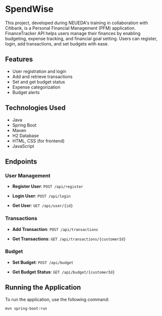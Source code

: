 # SpendWise
This project, developed during NEUEDA's training in collaboration with Citibank, is a Personal Financial Management (PFM) application. FinanceTracker API helps users manage their finances by enabling budgeting, expense tracking, and financial goal setting. Users can register, login, add transactions, and set budgets with ease.

## Features

- User registration and login
- Add and retrieve transactions
- Set and get budget status
- Expense categorization
- Budget alerts

## Technologies Used

- Java
- Spring Boot
- Maven
- H2 Database
- HTML, CSS (for frontend)
- JavaScript

## Endpoints

### User Management

- **Register User**: `POST /api/register`

- **Login User**: `POST /api/login`

- **Get User**: `GET /api/user/{id}`

### Transactions

- **Add Transaction**: `POST /api/transactions`

- **Get Transactions**: `GET /api/transactions/{customerId}`
 
### Budget

- **Set Budget**: `POST /api/budget`

- **Get Budget Status**: `GET /api/budget/{customerId}`


## Running the Application

To run the application, use the following command:

```sh
mvn spring-boot:run

